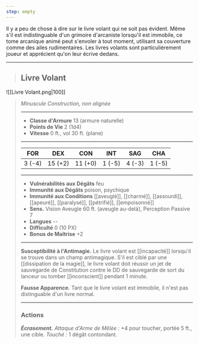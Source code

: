 ```yaml
---
step: empty
---
```

Il y a peu de chose à dire sur le livre volant qui ne soit pas évident. Même s'il est indistinguable d'un grimoire d'arcaniste lorsqu'il est immobile, ce tome arcanique animé peut s'envoler à tout moment, utilisant sa couverture comme des ailes rudimentaires. Les livres volants sont particulièrement joueur et apprécient qu'on leur écrive dedans.
___
>## Livre Volant
>
![[Livre Volant.png|100]]
>
>*Minuscule Construction, non alignée*
>
>___
>- **Classe d'Armure** 13 (armure naturelle)
>- **Points de Vie** 2 (1d4)
>- **Vitesse** 0 ft., vol 30 ft. (plane)
>___
>|FOR|DEX|CON|INT|SAG|CHA|
>|:---:|:---:|:---:|:---:|:---:|:---:|
>|3 (-4)|15 (+2)|11 (+0)|1 (-5)|4 (-3)|1 (-5)|
>
>___
>- **Vulnérabilités aux Dégâts** feu
>- **Immunité aux Dégâts** poison, psychique
>- **Immunité aux Conditions** [[aveuglé]], [[charmé]], [[assourdi]], [[apeuré]], [[paralysé]], [[pétrifié]], [[empoisonné]]
>- **Sens.** Vision Aveugle 60 ft. (aveugle au-delà), Perception Passive 7
>- **Langues** --
>- **Difficulté** 0 (10 PX)
>- **Bonus de Maîtrise** +2
>___
>**Susceptibilité à l'Antimagie.** Le livre volant est [[incapacité]] lorsqu'il se trouve dans un champ antimagique. S'il est ciblé par une [[dissipation de la magie]], le livre volant doit réussir un jet de sauvegarde de Constitution contre le DD de sauvegarde de sort du lanceur ou tomber [[inconscient]] pendant 1 minute.
> 
>**Fausse Apparence.** Tant que le livre volant est immobile, il n'est pas distinguable d'un livre normal.
 >___
>### Actions
>***Écrasement.*** *Attaque d'Arme de Mêlée :* +4 pour toucher, portée 5 ft., une cible. *Touché :* 1 dégât contondant.